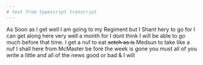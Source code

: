 ```yaml
---
# text from typescript transcript
---
```

As Soon as I get well I am going to my Regiment but I Shant hery to go for I can get along here very well a month for I dont think I will be able to go much before that time. I get a nuf to eat ~~setch as is~~ Medsun to take like a nuf I shall here from McMaster be fore the week is gone  you must all of you write a little and all of the news good or bad & I will